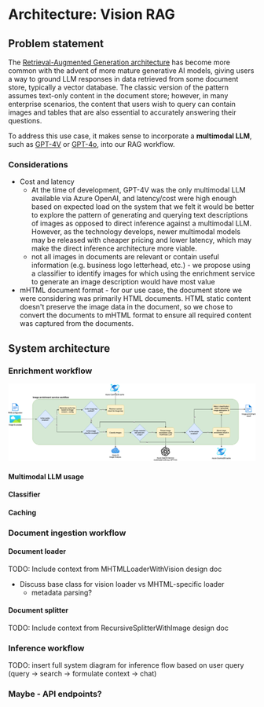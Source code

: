 # Architecture: Vision RAG

## Problem statement

The [Retrieval-Augmented Generation architecture](https://learn.microsoft.com/en-us/azure/search/retrieval-augmented-generation-overview) has become more common with the advent of more mature generative AI models, giving users a way to ground LLM responses in data retrieved from some document store, typically a vector database.
The classic version of the pattern assumes text-only content in the document store;
however, in many enterprise scenarios, the content that users wish to query can contain images and tables that are also essential to accurately answering their questions.

To address this use case, it makes sense to incorporate a **multimodal LLM**, such as [GPT-4V](https://techcommunity.microsoft.com/t5/ai-azure-ai-services-blog/gpt-4-turbo-with-vision-on-azure-openai-service/ba-p/3979933) or [GPT-4o](https://azure.microsoft.com/en-us/blog/introducing-gpt-4o-openais-new-flagship-multimodal-model-now-in-preview-on-azure/), into our RAG workflow.

### Considerations

- Cost and latency
  - At the time of development, GPT-4V was the only multimodal LLM available via Azure OpenAI, and latency/cost were high enough based on expected load on the system that we felt it would be better to explore the pattern of generating and querying text descriptions of images as opposed to direct inference against a multimodal LLM.
  However, as the technology develops, newer multimodal models may be released with cheaper pricing and lower latency, which may make the direct inference architecture more viable.
  - not all images in documents are relevant or contain useful information (e.g. business logo letterhead, etc.) - we propose using a classifier to identify images for which using the enrichment service to generate an image description would have most value
- mHTML document format - for our use case, the document store we were considering was primarily HTML documents. HTML static content doesn't preserve the image data in the document, so we chose to convert the documents to mHTML format to ensure all required content was captured from the documents.

## System architecture

### Enrichment workflow

![Enrichment service workflow](./assets/enrichment-flow.drawio.png)

#### Multimodal LLM usage

#### Classifier

#### Caching

### Document ingestion workflow

#### Document loader

TODO: Include context from MHTMLLoaderWithVision design doc

- Discuss base class for vision loader vs MHTML-specific loader
  - metadata parsing?

#### Document splitter

TODO: Include context from RecursiveSplitterWithImage design doc

### Inference workflow

TODO: insert full system diagram for inference flow based on user query (query -> search -> formulate context -> chat)

### Maybe - API endpoints?
